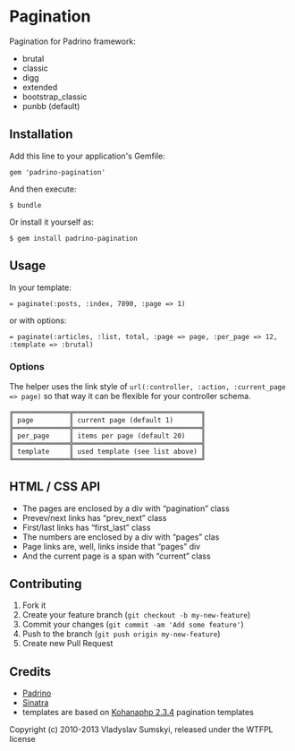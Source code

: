 # Pagination

Pagination for Padrino framework:

* brutal
* classic
* digg
* extended
* bootstrap_classic
* punbb (default)

## Installation

Add this line to your application's Gemfile:

    gem 'padrino-pagination'

And then execute:

    $ bundle

Or install it yourself as:

    $ gem install padrino-pagination

## Usage

In your template:

    = paginate(:posts, :index, 7890, :page => 1)

or with options:

    = paginate(:articles, :list, total, :page => page, :per_page => 12, :template => :brutal)

### Options

The helper uses the link style of `url(:controller, :action, :current_page => page)` so that way it can be flexible for your controller schema.
```
╔══════════════╦════════════════════════════════╗
║ page         ║ current page (default 1)       ║
╠══════════════╬════════════════════════════════╣
║ per_page     ║ items per page (default 20)    ║
╠══════════════╬════════════════════════════════╣
║ template     ║ used template (see list above) ║
╚══════════════╩════════════════════════════════╝

```

## HTML / CSS API
* The pages are enclosed by a div with “pagination” class
* Prevev/next links has “prev_next” class
* First/last links has “first_last” class
* The numbers are enclosed by a div with “pages” clas
* Page links are, well, links inside that “pages” div
* And the current page is a span with “current” class


## Contributing

1. Fork it
2. Create your feature branch (`git checkout -b my-new-feature`)
3. Commit your changes (`git commit -am 'Add some feature'`)
4. Push to the branch (`git push origin my-new-feature`)
5. Create new Pull Request

## Credits

* [Padrino]
* [Sinatra]
* templates are based on [Kohanaphp 2.3.4] pagination templates

Copyright (c) 2010-2013 Vladyslav Sumskyi, released under the WTFPL license

  [Padrino]: http://www.padrinorb.com/
  [Sinatra]: http://www.sinatrarb.com/
  [Kohanaphp 2.3.4]: http://kohanaframework.org/download
  

